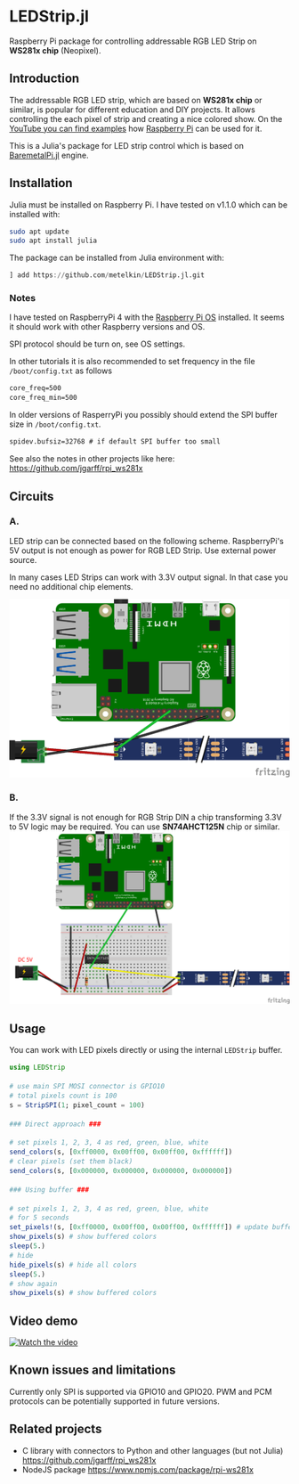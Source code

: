 # LEDStrip.jl

Raspberry Pi package for controlling addressable RGB LED Strip on **WS281x chip** (Neopixel). 

## Introduction

The addressable RGB LED strip, which are based on **WS281x chip** or similar, is popular for different education and DIY projects.
It allows controlling the each pixel of strip and creating a nice colored show. On the [YouTube you can find examples](https://www.youtube.com/results?search_query=addressable+led+strip+raspberry+pi) how [Raspberry Pi](https://www.raspberrypi.org/) can be used for it.

This is a Julia's package for LED strip control which is based on [BaremetalPi.jl](https://github.com/ronisbr/BaremetalPi.jl) engine.

## Installation

Julia must be installed on Raspberry Pi. 
I have tested on v1.1.0 which can be installed with:
```sh
sudo apt update
sudo apt install julia
```

The package can be installed from Julia environment with:

```julia
] add https://github.com/metelkin/LEDStrip.jl.git
```

### Notes

I have tested on RaspberryPi 4 with the [Raspberry Pi OS](https://www.raspberrypi.org/software/operating-systems/#raspberry-pi-os-32-bit) installed.
It seems it should work with other Raspberry versions and OS.

SPI protocol should be turn on, see OS settings.

In other tutorials it is also recommended to set frequency in the file `/boot/config.txt` as follows
```txt
core_freq=500
core_freq_min=500
```

In older versions of RasperryPi you possibly should extend the SPI buffer size in `/boot/config.txt`.
```txt
spidev.bufsiz=32768 # if default SPI buffer too small
```

See also the notes in other projects like here: <https://github.com/jgarff/rpi_ws281x>

## Circuits

### A.

LED strip can be connected based on the following scheme.
RaspberryPi's 5V output is not enough as power for RGB LED Strip. Use external power source.

In many cases LED Strips can work with 3.3V output signal.
In that case you need no additional chip elements.

![scheme-no-chip](./scheme-no-chip.png)

### B.

If the 3.3V signal is not enough for RGB Strip DIN a chip transforming 3.3V to 5V logic may be required. You can use **SN74AHCT125N** chip or similar.
![scheme-chip](./scheme-chip.png)

## Usage

You can work with LED pixels directly or using the internal `LEDStrip` buffer.

```julia
using LEDStrip

# use main SPI MOSI connector is GPIO10
# total pixels count is 100
s = StripSPI(1; pixel_count = 100) 

### Direct approach ###

# set pixels 1, 2, 3, 4 as red, green, blue, white
send_colors(s, [0xff0000, 0x00ff00, 0x00ff00, 0xffffff])
# clear pixels (set them black)
send_colors(s, [0x000000, 0x000000, 0x000000, 0x000000])

### Using buffer ###

# set pixels 1, 2, 3, 4 as red, green, blue, white
# for 5 seconds
set_pixels!(s, [0xff0000, 0x00ff00, 0x00ff00, 0xffffff]) # update buffer
show_pixels(s) # show buffered colors
sleep(5.)
# hide 
hide_pixels(s) # hide all colors
sleep(5.)
# show again
show_pixels(s) # show buffered colors
```

## Video demo
[![Watch the video](https://img.youtube.com/vi/0c5QVqN6y7E/maxresdefault.jpg)](https://youtu.be/0c5QVqN6y7E)

## Known issues and limitations

Currently only SPI is supported via GPIO10 and GPIO20.
PWM and PCM protocols can be potentially supported in future versions.

## Related projects

- C library with connectors to Python and other languages (but not Julia)
    <https://github.com/jgarff/rpi_ws281x>
- NodeJS package
    https://www.npmjs.com/package/rpi-ws281x
